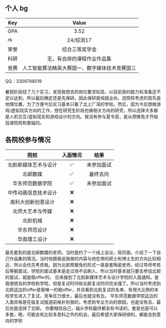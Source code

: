 ## 个人 bg

| Key |          Value          |
| --- | :---------------------: |
| GPA |          3.52           |
| rk  |         24/综测17         |
| 荣誉  |         综合三等奖学金         |
| 科研  |      无，有自排的课程作业作品集      |
| 竞赛  | 人工智能算法精英大赛国一、数字媒体技术竞赛国三 |

QQ：3309798019

暑假阶段找了几个实习，发现我想去的岗位要求较高，以目前我的能力和准备还不足以达到，所以最后确定还是先保研。因此保研是纯就业向，选院校考虑的首先是地理位置，为了方便今后实习基本只看了北上广深的学校。然后，因为今后想做游戏/虚拟现实方向的工作，想在研究生阶段也做相关方向的研究，所以选择大多都是人机交互/虚拟现实和游戏设计的方向。我没有参与夏令营，是从预推免才开始投递院校和套磁的。
## 各院校参与情况

|     院校     |     入面情况     |  结果   |
| :--------: | :----------: | :---: |
| 北航新媒体艺术与设计 |   &#x2705;   | 未参加面试 |
|    北邮数媒    |   &#x2705;   | 最终去向  |
|  华东师范数据学院  |   &#x2705;   | 未参加面试 |
| 中传动画信息技术设计 |   &#x274c;   |       |
| 南科大创新创意设计  | &#x274c;<br> |       |
|  北师大艺术与传媒  |   &#x274c;   |       |
|    北航机械    |   &#x274c;   |       |
|   华东师范设计   |   &#x274c;   |       |
|   华南理工设计   |   &#x274c;   |       |

最先套到的是北邮数媒的老师。当时是约了一个线上会议，简历面，介绍了一下自己作品集的情况。当时他跟我说我做的内容与他在带的硕士和博士生的方向比较相近，所以会优先考虑我。因为北邮预推免的形式一直是套陶瓷老师，经过导师考核后等额面试，学院的面试基本是走过场不会刷人，所以当时基本就只要去参加北邮的面试，就是稳offer的。
后来接到了北航新媒体艺术与设计学院的入面通知。是我很想去的学校和学院，但是复试时间和北邮复试时间完全撞了。所以当时考虑到北邮这边的offer是我唯一的稳offer，并且看到北航复试的名单，有很大比例的本校学生进入了复试，竞争压力很大，最后也就没有去。
华东师范数据学院这边的入面资格是在临复试报道前候补到我的，考虑到专业方向的原因，也是没有去，最后也是选择了北邮。
你要相信自己，碰头学校最终都会有书读的。套瓷也是可以多套，嗯，可能会有比较多意料之外的机会。最后希望大家保研顺利，都能去到意向的学校
